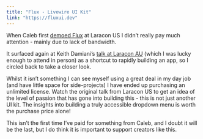 ```yaml
---
title: "Flux - Livewire UI Kit"
link: "https://fluxui.dev"
---
```


When Caleb first [demoed Flux](https://youtu.be/31pBMi0UdYE) at Laracon US I didn’t really pay much attention - mainly due to lack of bandwidth.

It surfaced again at Keith Damiani’s [talk at Laracon AU](https://youtu.be/KLgTi9YmT5A) (which I was lucky enough to attend in person) as a shortcut to rapidly building an app, so I circled back to take a closer look.

Whilst it isn’t something I can see myself using a great deal in my day job (and have little space for side-projects) I have ended up purchasing an unlimited license. Watch the original talk from Laracon US to get an idea of the level of passion that has gone into building this - this is not just another UI kit. The insights into building a truly accessible dropdown menu is worth the purchase price alone!

This isn’t the first time I’ve paid for something from Caleb, and I doubt it will be the last, but I do think it is important to support creators like this.
